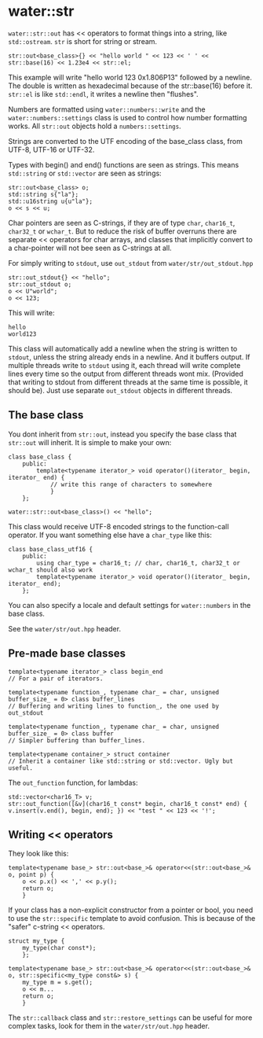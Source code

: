 # water::str

`water::str::out` has << operators to format things into a string, like `std::ostream`. `str` is short for
string or stream.

	str::out<base_class>{} << "hello world " << 123 << ' ' << str::base(16) << 1.23e4 << str::el;

This example will write "hello world 123 0x1.806P13" followed by a newline. The double is written as
hexadecimal because of the str::base(16) before it. `str::el` is like `std::endl`, it writes a newline
then "flushes".

Numbers are formatted using `water::numbers::write` and the `water::numbers::settings` class is used to
control how number formatting works. All `str::out` objects hold a `numbers::settings`.

Strings are converted to the UTF encoding of the base_class class, from UTF-8, UTF-16 or UTF-32.

Types with begin() and end() functions are seen as strings. This means `std::string` or `std::vector`
are seen as strings:

	str::out<base_class> o;
	std::string s{"la"};
	std::u16string u{u"la"};
	o << s << u;

Char pointers are seen as C-strings, if they are of type `char`, `char16_t`, `char32_t` or `wchar_t`. But to
reduce the risk of buffer overruns there are separate << operators for char arrays, and classes that
implicitly convert to a char-pointer will not bee seen as C-strings at all.

For simply writing to `stdout`, use `out_stdout` from `water/str/out_stdout.hpp`

	str::out_stdout{} << "hello";
	str::out_stdout o;
	o << U"world";
	o << 123;

This will write:
	
	hello
	world123

This class will automatically add a newline when the string is written to `stdout`, unless the string
already ends in a newline. And it buffers output. If multiple threads write to `stdout` using it, each
thread will write complete lines every time so the output from different threads wont mix. (Provided
that writing to stdout from different threads at the same time is possible, it should be). Just use
separate `out_stdout` objects in different threads.


## The base class

You dont inherit from `str::out`, instead you specify the base class that `str::out` will inherit. It is
simple to make your own:

	class base_class {
		public:
			template<typename iterator_> void operator()(iterator_ begin, iterator_ end) {
				// write this range of characters to somewhere
				}
		};
	
	water::str::out<base_class>() << "hello";

This class would receive UTF-8 encoded strings to the function-call operator. If you want something
else have a `char_type` like this:

	class base_class_utf16 {
		public:
			using char_type = char16_t; // char, char16_t, char32_t or wchar_t should also work
			template<typename iterator_> void operator()(iterator_ begin, iterator_ end);
		};

You can also specify a locale and default settings for `water::numbers` in the base class.

See the `water/str/out.hpp` header.

## Pre-made base classes

	template<typename iterator_> class begin_end
	// For a pair of iterators.

	template<typename function_, typename char_ = char, unsigned buffer_size_ = 0> class buffer_lines
	// Buffering and writing lines to function_, the one used by out_stdout

	template<typename function_, typename char_ = char, unsigned buffer_size_ = 0> class buffer
	// Simpler buffering than buffer_lines.

	template<typename container_> struct container
	// Inherit a container like std::string or std::vector. Ugly but useful.

The `out_function` function, for lambdas:

	std::vector<char16_T> v;
	str::out_function([&v](char16_t const* begin, char16_t const* end) { v.insert(v.end(), begin, end); }) << "test " << 123 << '!';


## Writing << operators

They look like this:

	template<typename base_> str::out<base_>& operator<<(str::out<base_>& o, point p) {
		o << p.x() << ',' << p.y();
		return o;
		}

If your class has a non-explicit constructor from a pointer or bool, you need to use the `str::specific`
template to avoid confusion. This is because of the "safer" c-string << operators.

	struct my_type {
		my_type(char const*);
		};
	
	template<typename base_> str::out<base_>& operator<<(str::out<base_>& o, str::specific<my_type const&> s) {
		my_type m = s.get();
		o << m...
		return o;
		}

The `str::callback` class and `str::restore_settings` can be useful for more complex tasks, look for
them in the `water/str/out.hpp` header.


